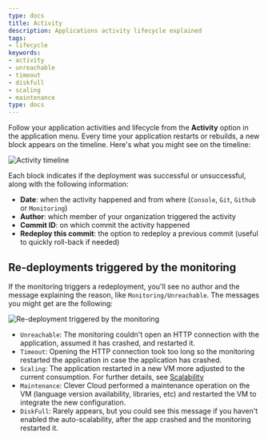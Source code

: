 ```yaml
---
type: docs
title: Activity
description: Applications activity lifecycle explained
tags:
- lifecycle
keywords:
- activity
- unreachable
- timeout
- diskfull
- scaling
- maintenance
type: docs
---
```


Follow your application activities and lifecycle from the **Activity** option in the application menu. Every time your application restarts or rebuilds, a new block appears on the timeline. Here's what you might see on the timeline:

![Activity timeline](/images/doc/activity.png)

Each block indicates if the deployment was successful or unsuccessful, along with the following information:

- **Date**: when the activity happened and from where (`Console`, `Git`, `Github` or `Monitoring`)
- **Author**: which member of your organization triggered the activity
- **Commit ID**: on which commit the activity happened
- **Redeploy this commit**: the option to redeploy a previous commit (useful to quickly roll-back if needed)

## Re-deployments triggered by the monitoring

If the monitoring triggers a redeployment, you'll see no author and the message explaining the reason, like `Monitoring/Unreachable`. The messages you might get are the following:

![Re-deployment triggered by the monitoring](/images/doc/monitoring.png)

- `Unreachable`: The monitoring couldn't open an HTTP connection with the application, assumed it has crashed, and restarted it.
- `Timeout`: Opening the HTTP connection took too long so the monitoring restarted the application in case the application has crashed.
- `Scaling`: The application restarted in a new VM more adjusted to the current consumption. For further details, see [Scalability](../scalability)
- `Maintenance`: Clever Cloud performed a maintenance operation on the VM (language version availability, libraries, etc) and restarted the VM to integrate the new configuration.
- `DiskFull`: Rarely appears, but you could see this message if you haven't enabled the auto-scalability, after the app crashed and the monitoring restarted it.
